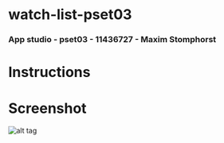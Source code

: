 # watch-list-pset03
### App studio - pset03 - 11436727 - Maxim Stomphorst

# Instructions


# Screenshot
![alt tag]()
